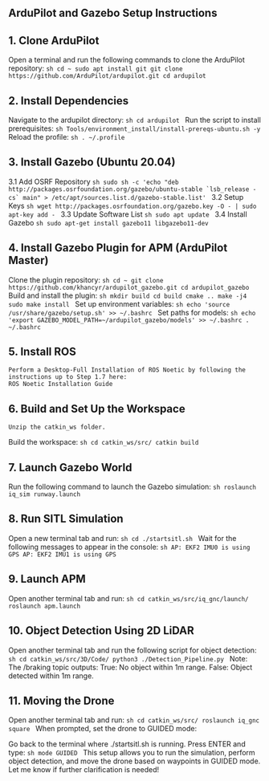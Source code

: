 ## ArduPilot and Gazebo Setup Instructions
## 1. Clone ArduPilot

Open a terminal and run the following commands to clone the ArduPilot repository:
    ```sh
    cd ~
    sudo apt install git
    git clone https://github.com/ArduPilot/ardupilot.git
    cd ardupilot
    ```
## 2. Install Dependencies

Navigate to the ardupilot directory:
    ```sh
    cd ardupilot
    ```
Run the script to install prerequisites:
    ```sh
    Tools/environment_install/install-prereqs-ubuntu.sh -y
    ```
Reload the profile:
    ```sh
    . ~/.profile
    ```
## 3. Install Gazebo (Ubuntu 20.04)
3.1 Add OSRF Repository
    ```sh
    sudo sh -c 'echo "deb http://packages.osrfoundation.org/gazebo/ubuntu-stable `lsb_release -cs` main" > /etc/apt/sources.list.d/gazebo-stable.list'
    ```
3.2 Setup Keys
    ```sh
    wget http://packages.osrfoundation.org/gazebo.key -O - | sudo apt-key add -
    ```
3.3 Update Software List
    ```sh
    sudo apt update
    ```
3.4 Install Gazebo
    ```sh
    sudo apt-get install gazebo11 libgazebo11-dev
    ```
## 4. Install Gazebo Plugin for APM (ArduPilot Master)

Clone the plugin repository:
    ```sh
    cd ~
    git clone https://github.com/khancyr/ardupilot_gazebo.git
    cd ardupilot_gazebo
    ```
Build and install the plugin:
    ```sh
    mkdir build
    cd build
    cmake ..
    make -j4
    sudo make install
    ```
Set up environment variables:
    ```sh
    echo 'source /usr/share/gazebo/setup.sh' >> ~/.bashrc
    ```
Set paths for models:
    ```sh
    echo 'export GAZEBO_MODEL_PATH=~/ardupilot_gazebo/models' >> ~/.bashrc
    . ~/.bashrc
    ```
## 5. Install ROS

    Perform a Desktop-Full Installation of ROS Noetic by following the instructions up to Step 1.7 here:
    ROS Noetic Installation Guide

## 6. Build and Set Up the Workspace

    Unzip the catkin_ws folder.

Build the workspace:
    ```sh
    cd catkin_ws/src/
    catkin build
    ```
## 7. Launch Gazebo World

Run the following command to launch the Gazebo simulation:
    ```sh
    roslaunch iq_sim runway.launch
    ```
## 8. Run SITL Simulation

Open a new terminal tab and run:
    ```sh
    cd
    ./startsitl.sh
    ```
Wait for the following messages to appear in the console:
    ```sh
    AP: EKF2 IMU0 is using GPS
    AP: EKF2 IMU1 is using GPS
    ```
## 9. Launch APM

Open another terminal tab and run:
    ```sh
    cd catkin_ws/src/iq_gnc/launch/
    roslaunch apm.launch
    ```
## 10. Object Detection Using 2D LiDAR

Open another terminal tab and run the following script for object detection:
    ```sh
    cd catkin_ws/src/3D/Code/
    python3 ./Detection_Pipeline.py
    ```
        Note: The /braking topic outputs:
            True: No object within 1m range.
            False: Object detected within 1m range.

## 11. Moving the Drone

Open another terminal tab and run:
    ```sh
    cd catkin_ws/src/
    roslaunch iq_gnc square
    ```
When prompted, set the drone to GUIDED mode:

Go back to the terminal where ./startsitl.sh is running.
    Press ENTER and type:
        ```sh
        mode GUIDED
        ```
This setup allows you to run the simulation, perform object detection, and move the drone based on waypoints in GUIDED mode. Let me know if further clarification is needed!

